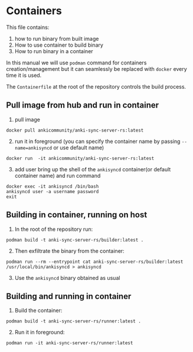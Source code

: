 # Containers 

This file contains:
1. how to run binary from built image
2. How to use container to build binary
3. How to run binary in a container

In this manual we will use `podman` command for containers creation/management but it can seamlessly be replaced with `docker` every time it is used.

The `Containerfile` at the root of the repository controls the build process.
## Pull image from hub and run in container
1. pull image
```
docker pull ankicommunity/anki-sync-server-rs:latest
```
2. run it in foreground (you can specify the container name by passing `--name=ankisyncd` or use default name)
```
docker run  -it ankicommunity/anki-sync-server-rs:latest
```
3. add user
bring up the shell of the `ankisyncd` container(or default container name) and run command
```
docker exec -it ankisyncd /bin/bash
ankisyncd user -a username password
exit
```
## Building in container, running on host

1. In the root of the repository run: 
```
podman build -t anki-sync-server-rs/builder:latest .
```
2. Then exfiltrate the binary from the container:
```
podman run --rm --entrypoint cat anki-sync-server-rs/builder:latest /usr/local/bin/ankisyncd > ankisyncd
```
3. Use the `ankisyncd` binary obtained as usual


## Building and running in container

1. Build the container: 
```
podman build -t anki-sync-server-rs/runner:latest .
```
2. Run it in foreground: 
```
podman run -it anki-sync-server-rs/runner:latest
```
